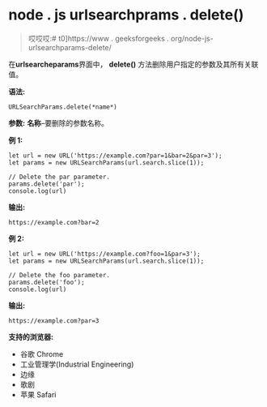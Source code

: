 # node . js urlsearchprams . delete()

> 哎哎哎:# t0]https://www . geeksforgeeks . org/node-js-urlsearchparams-delete/

在**urlsearcheparams**界面中， **delete()** 方法删除用户指定的参数及其所有关联值。

**语法:**

```
URLSearchParams.delete(*name*)
```

**参数:**
**名称**–要删除的参数名称。

**例 1:**

```
let url = new URL('https://example.com?par=1&bar=2&par=3');
let params = new URLSearchParams(url.search.slice(1));

// Delete the par parameter.
params.delete('par');
console.log(url)
```

**输出:**

```
https://example.com?bar=2
```

**例 2:**

```
let url = new URL('https://example.com?foo=1&par=3');
let params = new URLSearchParams(url.search.slice(1));

// Delete the foo parameter.
params.delete('foo');
console.log(url)
```

**输出:**

```
https://example.com?par=3
```

**支持的浏览器:**

*   谷歌 Chrome
*   工业管理学(Industrial Engineering)
*   边缘
*   歌剧
*   苹果 Safari